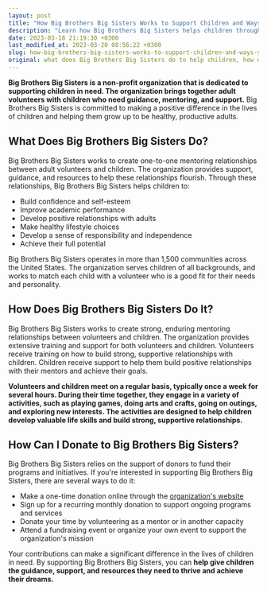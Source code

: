 ```yaml
---
layout: post
title: "How Big Brothers Big Sisters Works to Support Children and Ways You Can Donate"
description: "Learn how Big Brothers Big Sisters helps children through one-to-one mentoring programs and find out how you can donate to support their mission."
date: 2023-03-18 21:19:30 +0300
last_modified_at: 2023-03-20 08:56:22 +0300
slug: how-big-brothers-big-sisters-works-to-support-children-and-ways-you-can-donate
original: what does Big Brothers Big Sisters do to help children, how do they do it, how can i donate?
---
```

**Big Brothers Big Sisters is a non-profit organization that is dedicated to supporting children in need. The organization brings together adult volunteers with children who need guidance, mentoring, and support.** Big Brothers Big Sisters is committed to making a positive difference in the lives of children and helping them grow up to be healthy, productive adults.

## What Does Big Brothers Big Sisters Do?

Big Brothers Big Sisters works to create one-to-one mentoring relationships between adult volunteers and children. The organization provides support, guidance, and resources to help these relationships flourish. Through these relationships, Big Brothers Big Sisters helps children to:

* Build confidence and self-esteem
* Improve academic performance
* Develop positive relationships with adults
* Make healthy lifestyle choices
* Develop a sense of responsibility and independence
* Achieve their full potential

Big Brothers Big Sisters operates in more than 1,500 communities across the United States. The organization serves children of all backgrounds, and works to match each child with a volunteer who is a good fit for their needs and personality.

## How Does Big Brothers Big Sisters Do It?

Big Brothers Big Sisters works to create strong, enduring mentoring relationships between volunteers and children. The organization provides extensive training and support for both volunteers and children. Volunteers receive training on how to build strong, supportive relationships with children. Children receive support to help them build positive relationships with their mentors and achieve their goals.

**Volunteers and children meet on a regular basis, typically once a week for several hours. During their time together, they engage in a variety of activities, such as playing games, doing arts and crafts, going on outings, and exploring new interests. The activities are designed to help children develop valuable life skills and build strong, supportive relationships.**

## How Can I Donate to Big Brothers Big Sisters?

Big Brothers Big Sisters relies on the support of donors to fund their programs and initiatives. If you're interested in supporting Big Brothers Big Sisters, there are several ways to do it:

* Make a one-time donation online through the [organization's website](https://www.bbbs.org/)
* Sign up for a recurring monthly donation to support ongoing programs and services
* Donate your time by volunteering as a mentor or in another capacity
* Attend a fundraising event or organize your own event to support the organization's mission

Your contributions can make a significant difference in the lives of children in need. By supporting Big Brothers Big Sisters, you can **help give children the guidance, support, and resources they need to thrive and achieve their dreams.**